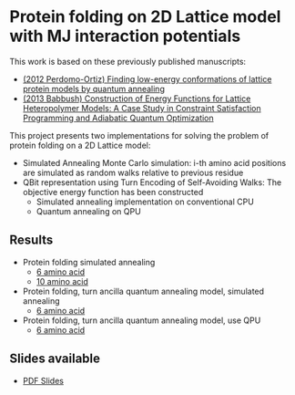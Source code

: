 
# Protein folding on 2D Lattice model with MJ interaction potentials

This work is based on these previously published manuscripts:
- [(2012 Perdomo-Ortiz) Finding low-energy conformations of lattice protein models by quantum annealing](https://www.nature.com/articles/srep00571)
- [(2013  Babbush) Construction of Energy Functions for Lattice Heteropolymer Models: A Case Study in Constraint Satisfaction Programming and Adiabatic Quantum Optimization](https://arxiv.org/abs/1211.3422)

This project presents two implementations for solving the problem of protein folding on a 2D Lattice model:
- Simulated Annealing Monte Carlo simulation: i-th amino acid positions are simulated as random walks relative to previous residue
- QBit representation using Turn Encoding of Self-Avoiding Walks: The objective energy function has been constructed
    - Simulated annealing implementation on conventional CPU
    - Quantum annealing on QPU

## Results

- Protein folding simulated annealing
    - [6 amino acid](https://htmlpreview.github.io/?https://github.com/argearriojas/2dlattice-protfold/blob/master/2DLattice_MJ_SimulatedAnnealing/2DLattice_MJ_SimulatedAnnealing_L06.html)
    - [10 amino acid](https://htmlpreview.github.io/?https://github.com/argearriojas/2dlattice-protfold/blob/master/2DLattice_MJ_SimulatedAnnealing/2DLattice_MJ_SimulatedAnnealing_L10.html)
- Protein folding, turn ancilla quantum annealing model, simulated annealing
    - [6 amino acid](https://htmlpreview.github.io/?https://github.com/argearriojas/2dlattice-protfold/blob/master/2DLattice_MJ_SimulatedAncillaEncoding/2DLattice_MJ_SimulatedAncillaEncoding_L06.html)
- Protein folding, turn ancilla quantum annealing model, use QPU
    - [6 amino acid](https://htmlpreview.github.io/?https://github.com/argearriojas/2dlattice-protfold/blob/master/2DLattice_MJ_QPUAncillaEncoding/2DLattice_MJ_QPUAncillaEncoding_L06.html)

## Slides available
- [PDF Slides](https://github.com/argearriojas/2dlattice-protfold/blob/master/Protein%20Folding,%202D%20MJ%20Lattice%20model%20on%20DWave%20quantum%20annealing%20hardware.pdf)
